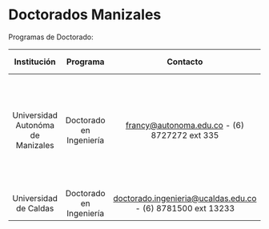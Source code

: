 # Doctorados Manizales

Programas de Doctorado:

| Institución    |  Programa  | Contacto    |         Página Web                   |  Jornada | Modalidad | Tipo | Créditos | Duración | SNIES (El Sistema Nacional de Información de la Educación Superior) Programa |
| :-----------: | :-------------:   | :------------------: | :---------------------------------------: | :-----------: |  :-----------: |  :-----------: | :-----------: | :-----------: | :-----------: |
| Universidad Autonóma de Manizales | Doctorado en Ingeniería | francy@autonoma.edu.co - (6) 8727272 ext 335  | **https://www.autonoma.edu.co/oferta-academica/doctorados/doctorado-en-ingenieria** | 36 horas/semana. Las clases son programadas en la siguiente franja horaria: Lunes a Viernes de 2 a 8 pm y Sábados de 8 am a 2 pm. | Presencial | Postgrado (Doctorado) | 96 | 8 - SEMESTRAL | **https://snies.mineducacion.gov.co/consultasnies/verPrograma?codigo=105180** |
| Universidad de Caldas | Doctorado en Ingeniería | doctorado.ingenieria@ucaldas.edu.co - (6) 8781500 ext 13233  | **http://www.ucaldas.edu.co/portal/doctorado-en-ingenieria/** | Tiempo Completo | Presencial | Postgrado (Docotrado) | 96 | 8 - SEMESTRAL | **https://snies.mineducacion.gov.co/consultasnies/verPrograma?codigo=105174** |
